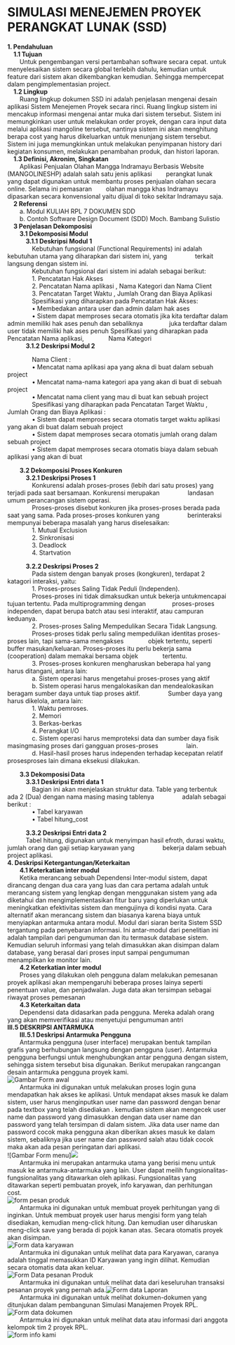 
<h1> SIMULASI MENEJEMEN PROYEK PERANGKAT LUNAK (SSD)</h1>
<b>1. Pendahuluan</b><br>
&emsp;<b>1.1 Tujuan</b><br>
&emsp;&emsp;Untuk pengembangan versi pertambahan software secara cepat. untuk menyelesaikan sistem secara global terlebih dahulu, kemudian untuk feature dari sistem akan dikembangkan kemudian. Sehingga mempercepat dalam pengimplementasian project. <br>
&emsp;<b>1.2 Lingkup</b><br>
&emsp;&emsp;Ruang lingkup dokumen SSD ini adalah penjelasan mengenai desain aplikasi Sistem Menejemen Proyek secara rinci. Ruang lingkup sistem ini mencakup informasi mengenai antar muka dari sistem tersebut. Sistem 
ini memungkinkan user untuk melakukan order proyek, dengan cara input data melalui aplikasi mangoline tersebut, nantinya sistem ini akan menghitung berapa cost yang harus dikeluarkan untuk menunjang sistem tersebut. Sistem ini juga memungkinkan untuk melakukan penyimpanan history dari kegiatan konsumen, melakukan penambahan produk, dan histori laporan.<br>
&emsp;<b>1.3 Definisi, Akronim, Singkatan</b><br>
&emsp;&emsp;Aplikasi Penjualan Olahan Mangga Indramayu Berbasis Website (MANGOLINESHP) adalah salah satu jenis aplikasi 
&emsp;&emsp;perangkat lunak yang dapat digunakan untuk membantu proses penjualan olahan secara online. Selama ini pemasaran 
&emsp;&emsp;olahan mangga khas Indramayu dipasarkan secara konvensional yaitu dijual di toko sekitar Indramayu saja.<br>
&emsp;<b>2 Referensi</b><br>
&emsp;&emsp;a.	Modul KULIAH RPL 7 DOKUMEN SDD <br>
&emsp;&emsp;b.	Contoh Software Design Document (SDD) Moch. Bambang Sulistio <br>
&emsp;<b>3 Penjelasan Dekomposisi </b><br>
&emsp;&emsp;<b>3.1 Dekomposisi Modul</b><br>
&emsp;&emsp;&emsp;<b>3.1.1 Deskripsi Modul 1</b><br>
&emsp;&emsp;&emsp;&emsp;Kebutuhan fungsional (Functional Requirements) ini adalah kebutuhan utama yang diharapkan dari sistem ini, yang &emsp;&emsp;&emsp;&emsp; terkait langsung dengan sistem ini. <br>
&emsp;&emsp;&emsp;&emsp;Kebutuhan fungsional dari sistem ini adalah sebagai berikut:<br>
&emsp;&emsp;&emsp;&emsp;1.	Pencatatan Hak Akses <br>
&emsp;&emsp;&emsp;&emsp;2.	Pencatatan Nama aplikasi , Nama Kategori dan Nama Client <br>
&emsp;&emsp;&emsp;&emsp;3. Pencatatan Target Waktu , Jumlah Orang dan Biaya Aplikasi <br>
&emsp;&emsp;&emsp;&emsp;Spesifikasi yang diharapkan pada Pencatatan Hak Akses: <br>
&emsp;&emsp;&emsp;&emsp;•	Membedakan antara user dan admin dalam hak ases <br>
&emsp;&emsp;&emsp;&emsp;•	Sistem dapat memproses secara otomatis jika kita terdaftar dalam admin memiliki hak ases penuh dan sebaliknya &emsp;&emsp;&emsp;&emsp;juka terdaftar dalam user tidak memiliki hak ases penuh 
Spesifikasi yang diharapkan pada Pencatatan Nama aplikasi,&emsp;&emsp;&emsp;&emsp;Nama Kategori <br>
&emsp;&emsp;&emsp;<b>3.1.2 Deskripsi Modul 2</b><br>

&emsp;&emsp;&emsp;&emsp;Nama  Client : <br>
&emsp;&emsp;&emsp;&emsp;•	Mencatat nama aplikasi apa yang akna di buat dalam sebuah project <br>
&emsp;&emsp;&emsp;&emsp;•	Mencatat nama-nama kategori apa yang akan di buat di sebuah project <br>
&emsp;&emsp;&emsp;&emsp;•	Mencatat nama client yang mau di buat kan sebuah project <br>
&emsp;&emsp;&emsp;&emsp;Spesifikasi yang diharapkan pada Pencatatan Target Waktu , Jumlah Orang dan Biaya Aplikasi : <br>
&emsp;&emsp;&emsp;&emsp;•	Sistem dapat memproses secara otomatis target waktu aplikasi yang akan di buat dalam sebuah project  <br>
&emsp;&emsp;&emsp;&emsp;•	Sistem dapat memproses secara otomatis jumlah orang dalam sebuah project  <br>
&emsp;&emsp;&emsp;&emsp;•	Sistem dapat memproses secara otomatis biaya dalam sebuah aplikasi yang akan di buat <br>

&emsp;&emsp;<b>3.2 Dekomposisi Proses Konkuren</b><br>
&emsp;&emsp;&emsp;<b>3.2.1 Deskripsi Proses 1</b><br>
&emsp;&emsp;&emsp;&emsp;Konkurensi adalah proses-proses (lebih dari satu proses) yang terjadi pada saat bersamaan. Konkurensi merupakan &emsp;&emsp;&emsp;&emsp; landasan umum perancangan sistem operasi. <br>
&emsp;&emsp;&emsp;&emsp;Proses-proses disebut konkuren jika proses-proses berada pada saat yang sama. Pada proses-proses konkuren yang &emsp;&emsp;&emsp;&emsp; berinteraksi mempunyai beberapa masalah yang harus diselesaikan: <br>
&emsp;&emsp;&emsp;&emsp;1.	Mutual Exclusion <br>
&emsp;&emsp;&emsp;&emsp;2.	Sinkronisasi <br>
&emsp;&emsp;&emsp;&emsp;3.	Deadlock <br>
&emsp;&emsp;&emsp;&emsp;4.	Startvation <br>

&emsp;&emsp;&emsp;<b>3.2.2 Deskripsi Proses 2</b><br>
&emsp;&emsp;&emsp;&emsp;Pada sistem dengan banyak proses (kongkuren), terdapat 2 katagori interaksi, yaitu: <br>
&emsp;&emsp;&emsp;&emsp;1.	Proses-proses Saling Tidak Peduli (Independen). <br>
&emsp;&emsp;&emsp;&emsp;Proses-proses ini tidak dimaksudkan untuk bekerja untukmencapai tujuan tertentu. Pada multiprogramming dengan  &emsp;&emsp;&emsp;&emsp;proses-proses independen, dapat berupa batch atau sesi interaktif, atau campuran keduanya. <br>
&emsp;&emsp;&emsp;&emsp;2.	Proses-proses Saling Mempedulikan Secara Tidak Langsung. <br>
&emsp;&emsp;&emsp;&emsp;Proses-proses tidak perlu saling mempedulikan identitas proses-proses lain, tapi sama-sama mengakses&emsp;&emsp;&emsp;&emsp;objek tertentu, seperti buffer masukan/keluaran. Proses-proses itu perlu bekerja sama (cooperation) dalam memakai bersama objek&emsp;&emsp;&emsp;&emsp;tertentu.  <br>
&emsp;&emsp;&emsp;&emsp;3.	Proses-proses konkuren mengharuskan beberapa hal yang harus ditangani, antara lain: <br>
&emsp;&emsp;&emsp;&emsp;a.	Sistem operasi harus mengetahui proses-proses yang aktif <br>
&emsp;&emsp;&emsp;&emsp;b.	Sistem operasi harus mengalokasikan dan mendealokasikan beragam sumber daya untuk tiap proses aktif. &emsp;&emsp;&emsp;&emsp; Sumber daya yang harus dikelola, antara lain: <br>
&emsp;&emsp;&emsp;&emsp;1.	Waktu pemroses. <br>
&emsp;&emsp;&emsp;&emsp;2.	Memori <br>
&emsp;&emsp;&emsp;&emsp;3.	Berkas-berkas <br>
&emsp;&emsp;&emsp;&emsp;4.	Perangkat I/O <br>
&emsp;&emsp;&emsp;&emsp;c.	Sistem operasi harus memproteksi data dan sumber daya fisik masingmasing proses dari gangguan proses-proses &emsp;&emsp;&emsp;&emsp; lain. <br>
&emsp;&emsp;&emsp;&emsp;d.	Hasil-hasil proses harus independen terhadap kecepatan relatif prosesproses lain dimana eksekusi dilakukan. <br>

&emsp;&emsp;<b>3.3 Dekomposisi Data</b><br>
&emsp;&emsp;&emsp;<b>3.3.1 Deskripsi Entri data 1</b><br>
&emsp;&emsp;&emsp;&emsp;Bagian ini akan menjelaskan struktur data. Table yang terbentuk ada 2 (Dua) dengan nama masing masing tablenya &emsp;&emsp;&emsp;&emsp; adalah sebagai berikut : <br>
&emsp;&emsp;&emsp;&emsp;•	Tabel karyawan <br>
&emsp;&emsp;&emsp;&emsp;•	Tabel hitung_cost <br>

&emsp;&emsp;&emsp;<b>3.3.2 Deskripsi Entri data 2</b><br>
&emsp;&emsp;&emsp;Tabel hitung, digunakan untuk menyimpan hasil efroth, durasi waktu, jumlah orang dan gaji setiap karyawan yang &emsp;&emsp;&emsp;&emsp; bekerja dalam sebuah project aplikasi. <br>
<b>4. Deskripsi Ketergantungan/Keterkaitan</b><br>
&emsp;&emsp;<b>4.1 Keterkatian inter modul</b><br>
&emsp;&emsp;Ketika merancang sebuah Dependensi Inter-modul sistem, dapat dirancang dengan dua cara yang luas dan cara pertama adalah untuk merancang sistem yang lengkap dengan menggunakan sistem yang ada diketahui dan mengimplementasikan fitur baru yang diperlukan untuk meningkatkan efektivitas sistem dan mengujinya di kondisi nyata. Cara alternatif akan merancang sistem dan biasanya karena biaya untuk menyiapkan antarmuka antara modul. Modul dari siaran berita Sistem SSD tergantung pada penyebaran informasi. Ini antar-modul dari penelitian ini adalah tampilan dari pengumuman dan itu termasuk database sistem. Kemudian seluruh informasi yang telah dimasukkan akan disimpan dalam database, yang berasal dari proses input sampai pengumuman menampilkan ke monitor lain.<br>
&emsp;&emsp;<b>4.2 Keterkatian inter modul</b><br>
&emsp;&emsp;Proses yang dilakukan oleh pengguna dalam melakukan pemesanan proyek aplikasi akan mempengaruhi beberapa proses lainya seperti penentuan value, dan penjadwalan. Juga data akan tersimpan sebagai riwayat proses pemesanan<br>
&emsp;&emsp;<b>4.3 Keterkaitan data</b><br>
&emsp;&emsp;Dependensi data didasarkan pada pengguna. Mereka adalah orang yang akan memverifikasi atau menyetujui pengumuman antri<br>
<b>III.5 DESKRIPSI ANTARMUKA</b><br>
&emsp;&emsp;<b>III.5.1 Deskripsi Antarmuka Pengguna</b><br>
&emsp;&emsp;Antarmuka pengguna (user interface) merupakan bentuk tampilan grafis yang berhubungan langsung dengan pengguna (user). Antarmuka pengguna berfungsi untuk menghubungkan antar pengguna dengan sistem, sehingga sistem tersebut bisa digunakan. Berikut merupakan rangcangan desain antarmuka pengguna proyek kami.<br>
![Gambar Form awal](../../ss/1.png)<br>
&emsp;&emsp;Antarmuka ini digunakan untuk melakukan proses login guna mendapatkan hak akses ke aplikasi. Untuk mendapat akses masuk ke dalam sistem, user harus menginputkan user name dan password dengan benar pada textbox yang telah disediakan . kemudian sistem akan mengecek user name dan password yang dimasukkan dengan data user name dan password yang telah tersimpan di dalam sistem. Jika data user name dan password cocok maka pengguna akan diberikan akses masuk ke dalam sistem, sebaliknya jika user name dan password salah atau tidak cocok maka akan ada pesan peringatan dari aplikasi.<br>
![Gambar Form menu]<img src= "D:\D3TI2C\RPL\github1\Markdown-3\img\2.png"><br>
&emsp;&emsp;Antarmuka ini merupakan antarmuka utama yang berisi menu untuk masuk ke antarmuka-antarmuka yang lain. User dapat meilih fungsionalitas- fungsionalitas yang ditawarkan oleh aplikasi. Fungsionalitas yang ditawarkan seperti pembuatan proyek, info karyawan, dan perhitungan cost.<br>
![form pesan produk](D3TI2C\RPL\ss3.png)<br>
&emsp;&emsp;Antarmuka ini digunakan untuk membuat proyek perhitungan yang di inginkan. Untuk membuat proyek user harus mengisi form yang telah disediakan, kemudian meng-click hitung. Dan kemudian user diharuskan meng-click save yang berada di pojok kanan atas. Secara otomatis proyek akan disimpan.<br>
![Form data karyawan](4.png)<br>
&emsp;&emsp;Antarmuka ini digunakan untuk melihat data para Karyawan, caranya adalah tinggal memasukkan ID Karyawan yang ingin dilihat. Kemudian secara otomatis data akan keluar.<br>
![Form Data pesanan Produk](5.png)<br>
&emsp;&emsp;Antarmuka ini digunakan untuk melihat data dari keseluruhan transaksi pesanan proyek yang pernah ada.![Form data Laporan](6.png)<br>
&emsp;&emsp;Antarmuka ini digunakan untuk melihat dokumen-dokumen yang ditunjukan dalam pembangunan Simulasi Manajemen Proyek RPL.<br>
![Form data dokumen](7.png)<br>
&emsp;&emsp;Antarmuka ini digunakan untuk melihat data atau informasi dari anggota kelompok tim 2 proyek RPL.<br>
![form info kami]()